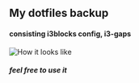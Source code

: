 ## My dotfiles backup
#### consisting i3blocks config, i3-gaps
![How it looks like](https://i.redd.it/wcf0d4c50ch21.jpg)
##### feel free to use it
